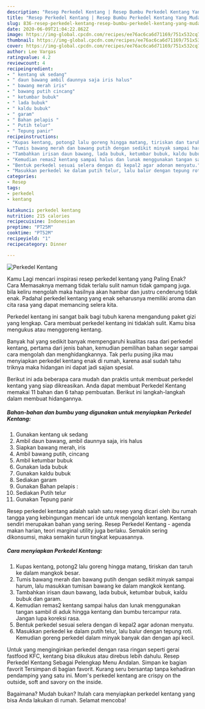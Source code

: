 ```yaml
---
description: "Resep Perkedel Kentang | Resep Bumbu Perkedel Kentang Yang Mudah Dan Praktis"
title: "Resep Perkedel Kentang | Resep Bumbu Perkedel Kentang Yang Mudah Dan Praktis"
slug: 836-resep-perkedel-kentang-resep-bumbu-perkedel-kentang-yang-mudah-dan-praktis
date: 2020-06-09T21:04:22.862Z
image: https://img-global.cpcdn.com/recipes/ee76ac6ca6d71169/751x532cq70/perkedel-kentang-foto-resep-utama.jpg
thumbnail: https://img-global.cpcdn.com/recipes/ee76ac6ca6d71169/751x532cq70/perkedel-kentang-foto-resep-utama.jpg
cover: https://img-global.cpcdn.com/recipes/ee76ac6ca6d71169/751x532cq70/perkedel-kentang-foto-resep-utama.jpg
author: Lee Vargas
ratingvalue: 4.2
reviewcount: 4
recipeingredient:
- " kentang uk sedang"
- " daun bawang ambil daunnya saja iris halus"
- " bawang merah iris"
- " bawang putih cincang"
- " ketumbar bubuk"
- " lada bubuk"
- " kaldu bubuk"
- " garam"
- " Bahan pelapis "
- " Putih telur"
- " Tepung panir"
recipeinstructions:
- "Kupas kentang, potong2 lalu goreng hingga matang, tiriskan dan taruh ke dalam mangkok besar."
- "Tumis bawang merah dan bawang putih dengan sedikit minyak sampai harum, lalu masukkan tumisan bawang ke dalam mangkok kentang."
- "Tambahkan irisan daun bawang, lada bubuk, ketumbar bubuk, kaldu bubuk dan garam."
- "Kemudian remas2 kentang sampai halus dan lunak menggunakan tangan sambil di aduk hingga kentang dan bumbu tercampur rata. Jangan lupa koreksi rasa."
- "Bentuk perkedel sesuai selera dengan di kepal2 agar adonan menyatu."
- "Masukkan perkedel ke dalam putih telur, lalu balur dengan tepung roti. Kemudian goreng perkedel dalam minyak banyak dan dengan api kecil."
categories:
- Resep
tags:
- perkedel
- kentang

katakunci: perkedel kentang 
nutrition: 215 calories
recipecuisine: Indonesian
preptime: "PT25M"
cooktime: "PT52M"
recipeyield: "1"
recipecategory: Dinner

---
```



![Perkedel Kentang](https://img-global.cpcdn.com/recipes/ee76ac6ca6d71169/751x532cq70/perkedel-kentang-foto-resep-utama.jpg)

Kamu Lagi mencari inspirasi resep perkedel kentang yang Paling Enak? Cara Memasaknya memang tidak terlalu sulit namun tidak gampang juga. bila keliru mengolah maka hasilnya akan hambar dan justru cenderung tidak enak. Padahal perkedel kentang yang enak seharusnya memiliki aroma dan cita rasa yang dapat memancing selera kita.

Perkedel kentang ini sangat baik bagi tubuh karena mengandung paket gizi yang lengkap. Cara membuat perkedel kentang ini tidaklah sulit. Kamu bisa mengukus atau menggoreng kentang.

Banyak hal yang sedikit banyak mempengaruhi kualitas rasa dari perkedel kentang, pertama dari jenis bahan, kemudian pemilihan bahan segar sampai cara mengolah dan menghidangkannya. Tak perlu pusing jika mau menyiapkan perkedel kentang enak di rumah, karena asal sudah tahu triknya maka hidangan ini dapat jadi sajian spesial.


Berikut ini ada beberapa cara mudah dan praktis untuk membuat perkedel kentang yang siap dikreasikan. Anda dapat membuat Perkedel Kentang memakai 11 bahan dan 6 tahap pembuatan. Berikut ini langkah-langkah dalam membuat hidangannya.

<!--inarticleads1-->

##### Bahan-bahan dan bumbu yang digunakan untuk menyiapkan Perkedel Kentang:

1. Gunakan  kentang uk sedang
1. Ambil  daun bawang, ambil daunnya saja, iris halus
1. Siapkan  bawang merah, iris
1. Ambil  bawang putih, cincang
1. Ambil  ketumbar bubuk
1. Gunakan  lada bubuk
1. Gunakan  kaldu bubuk
1. Sediakan  garam
1. Gunakan  Bahan pelapis :
1. Sediakan  Putih telur
1. Gunakan  Tepung panir


Resep perkedel kentang adalah salah satu resep yang dicari oleh ibu rumah tangga yang kebingungan mencari ide untuk mengolah kentang. Kentang sendiri merupakan bahan yang sering. Resep Perkedel Kentang - agenda makan harian, teori marginal utility juga berlaku. Semakin sering dikonsumsi, maka semakin turun tingkat kepuasannya. 

<!--inarticleads2-->

##### Cara menyiapkan Perkedel Kentang:

1. Kupas kentang, potong2 lalu goreng hingga matang, tiriskan dan taruh ke dalam mangkok besar.
1. Tumis bawang merah dan bawang putih dengan sedikit minyak sampai harum, lalu masukkan tumisan bawang ke dalam mangkok kentang.
1. Tambahkan irisan daun bawang, lada bubuk, ketumbar bubuk, kaldu bubuk dan garam.
1. Kemudian remas2 kentang sampai halus dan lunak menggunakan tangan sambil di aduk hingga kentang dan bumbu tercampur rata. Jangan lupa koreksi rasa.
1. Bentuk perkedel sesuai selera dengan di kepal2 agar adonan menyatu.
1. Masukkan perkedel ke dalam putih telur, lalu balur dengan tepung roti. Kemudian goreng perkedel dalam minyak banyak dan dengan api kecil.


Untuk yang menginginkan perkedel dengan rasa ringan seperti gerai fastfood KFC, kentang bisa dikukus atau direbus lebih dahulu. Resep Perkedel Kentang Sebagai Pelengkap Menu Andalan. Simpan ke bagian favorit Tersimpan di bagian favorit. Kurang seru bersantap tanpa kehadiran pendamping yang satu ini. Mom&#39;s perkedel kentang are crispy on the outside, soft and savory on the inside. 

Bagaimana? Mudah bukan? Itulah cara menyiapkan perkedel kentang yang bisa Anda lakukan di rumah. Selamat mencoba!
